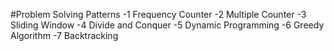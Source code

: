 #Problem Solving Patterns
-1 Frequency Counter
-2 Multiple Counter
-3 Sliding Window
-4 Divide and Conquer
-5 Dynamic Programming
-6 Greedy Algorithm
-7 Backtracking